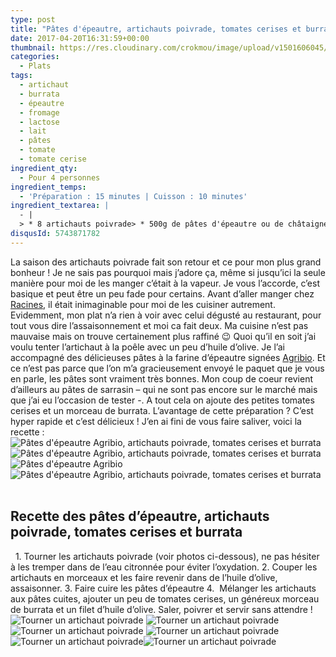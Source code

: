 ```yaml
---
type: post
title: "Pâtes d'épeautre, artichauts poivrade, tomates cerises et burrata"
date: 2017-04-20T16:31:59+00:00
thumbnail: https://res.cloudinary.com/crokmou/image/upload/v1501606045/recette-pate-epeautre-artichaut-tomate-burrata-crokmou-blog-cuisine-voyage-1-3-160x107_kezhwe.jpg
categories: 
  - Plats
tags: 
  - artichaut
  - burrata
  - épeautre
  - fromage
  - lactose
  - lait
  - pâtes
  - tomate
  - tomate cerise
ingredient_qty: 
  - Pour 4 personnes
ingredient_temps: 
  - 'Préparation : 15 minutes | Cuisson : 10 minutes'
ingredient_textarea: |
  - |
  > * 8 artichauts poivrade> * 500g de pâtes d'épeautre ou de châtaigne> * Tomates cerises séchées> * 300g de burrata> * Huile d'olive> * Sel & poivre
disqusId: 5743871782
---
```


La saison des artichauts poivrade fait son retour et ce pour mon plus grand bonheur ! Je ne sais pas pourquoi mais j’adore ça, même si jusqu’ici la seule manière pour moi de les manger c’était à la vapeur. Je vous l’accorde, c’est basique et peut être un peu fade pour certains. Avant d’aller manger chez [Racines](http://www.crokmou.com/2017/04/racines-un-restaurant-italien-pas-comme-les-autres-bruxelles), il était inimaginable pour moi de les cuisiner autrement. Evidemment, mon plat n’a rien à voir avec celui dégusté au restaurant, pour tout vous dire l’assaisonnement et moi ca fait deux. Ma cuisine n’est pas mauvaise mais on trouve certainement plus raffiné 😉 Quoi qu’il en soit j’ai voulu tenter l’artichaut à la poêle avec un peu d’huile d’olive. Je l’ai accompagné des délicieuses pâtes à la farine d’épeautre signées [Agribio](http://agribio.be/). Et ce n’est pas parce que l’on m’a gracieusement envoyé le paquet que je vous en parle, les pâtes sont vraiment très bonnes. Mon coup de coeur revient d’ailleurs au pâtes de sarrasin – qui ne sont pas encore sur le marché mais que j’ai eu l’occasion de tester -. A tout cela on ajoute des petites tomates cerises et un morceau de burrata. L’avantage de cette préparation ? C’est hyper rapide et c’est délicieux ! J’en ai fini de vous faire saliver, voici la recette :   ![Pâtes d'épeautre Agribio, artichauts poivrade, tomates cerises et burrata](https://res.cloudinary.com/crokmou/image/upload/v1501606049/recette-pate-epeautre-artichaut-tomate-burrata-crokmou-blog-cuisine-voyage-1-2_nq9p5e.jpg "Pâtes d'épeautre Agribio, artichauts poivrade, tomates cerises et burrata") ![Pâtes d'épeautre Agribio, artichauts poivrade, tomates cerises et burrata](https://res.cloudinary.com/crokmou/image/upload/v1501606054/recette-pate-epeautre-artichaut-tomate-burrata-crokmou-blog-cuisine-voyage-1-1_lk4h7f.jpg "Pâtes d'épeautre Agribio, artichauts poivrade, tomates cerises et burrata")![Pâtes d'épeautre Agribio](https://res.cloudinary.com/crokmou/image/upload/v1501606052/recette-pate-epeautre-artichaut-tomate-burrata-crokmou-blog-cuisine-voyage-1_cexgr5.jpg)![Pâtes d'épeautre Agribio, artichauts poivrade, tomates cerises et burrata](https://res.cloudinary.com/crokmou/image/upload/v1501606197/tourner-artichaut-poivrade-violet-crokmou-blog-cuisine-voyage-1_pyo6zp.jpg "Pâtes d'épeautre Agribio, artichauts poivrade, tomates cerises et burrata")  

## **Recette des pâtes d’épeautre, artichauts poivrade, tomates cerises et burrata**

  1\. Tourner les artichauts poivrade (voir photos ci-dessous), ne pas hésiter à les tremper dans de l’eau citronnée pour éviter l’oxydation. 2\. Couper les artichauts en morceaux et les faire revenir dans de l’huile d’olive, assaisonner. 3\. Faire cuire les pâtes d’épeautre 4\.  Mélanger les artichauts aux pâtes cuites, ajouter un peu de tomates cerises, un généreux morceau de burrata et un filet d’huile d’olive. Saler, poivrer et servir sans attendre !     ![Tourner un artichaut poivrade ](https://res.cloudinary.com/crokmou/image/upload/v1501606193/tourner-artichaut-poivrade-violet-crokmou-blog-cuisine-voyage-1-2_w8pscg.jpg "Tourner un artichaut poivrade ") ![Tourner un artichaut poivrade ](https://res.cloudinary.com/crokmou/image/upload/v1501606194/tourner-artichaut-poivrade-violet-crokmou-blog-cuisine-voyage-1-4_cpkx73.jpg "Tourner un artichaut poivrade ") ![Tourner un artichaut poivrade ](https://res.cloudinary.com/crokmou/image/upload/v1501606196/tourner-artichaut-poivrade-violet-crokmou-blog-cuisine-voyage-1-5_amjhb2.jpg "Tourner un artichaut poivrade ") ![Tourner un artichaut poivrade ](https://res.cloudinary.com/crokmou/image/upload/v1501606196/tourner-artichaut-poivrade-violet-crokmou-blog-cuisine-voyage-1-6_u7g88x.jpg "Tourner un artichaut poivrade ") ![Tourner un artichaut poivrade ](https://res.cloudinary.com/crokmou/image/upload/v1501606196/tourner-artichaut-poivrade-violet-crokmou-blog-cuisine-voyage-1-8_tcrnoj.jpg "Tourner un artichaut poivrade ")![Tourner un artichaut poivrade ](https://res.cloudinary.com/crokmou/image/upload/v1501606195/tourner-artichaut-poivrade-violet-crokmou-blog-cuisine-voyage-1-10_ozwqbl.jpg "Tourner un artichaut poivrade ")